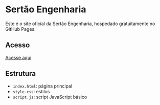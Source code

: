 # Sertão Engenharia

Este é o site oficial da Sertão Engenharia, hospedado gratuitamente no GitHub Pages.

## Acesso

[Acesse aqui](https://sertaoengenharia.github.io/sertaoengenharia)

## Estrutura

- `index.html`: página principal
- `style.css`: estilos
- `script.js`: script JavaScript básico
